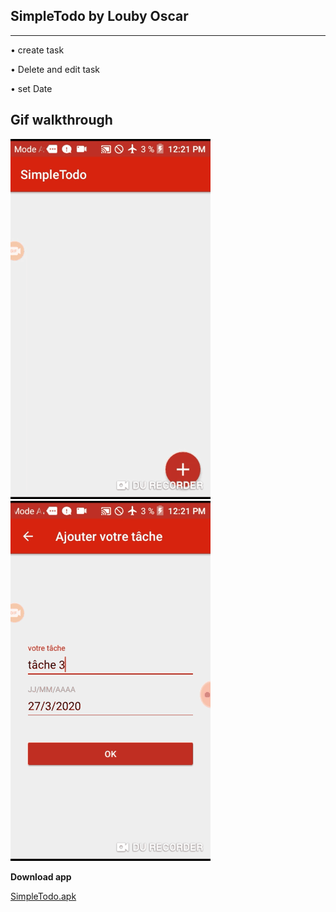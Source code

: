 ## SimpleTodo by Louby Oscar

---
• create task

• Delete and edit task

• set Date

**Gif walkthrough**
---
<img src="walkthrough_1.gif"/>
<img src="walkthrough_2.gif"/>

**Download app**

<a href="https://github.com/louby-oscar/SimpleTodo/raw/master/app-release.apk">SimpleTodo.apk</a>


